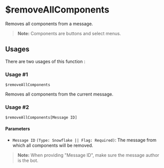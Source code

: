 # $removeAllComponents
Removes all components from a message.

> **Note:** Components are buttons and select menus.

## Usages
There are two usages of this function :

### Usage #1
```
$removeAllComponents
```
Removes all components from the current message.

### Usage #2
```
$removeAllComponents[Message ID]
```

#### Parameters 
- `Message ID` `(Type: Snowflake || Flag: Required)`: The message from which all components will be removed.

> **Note:** When providing "Message ID", make sure the message author is the bot.